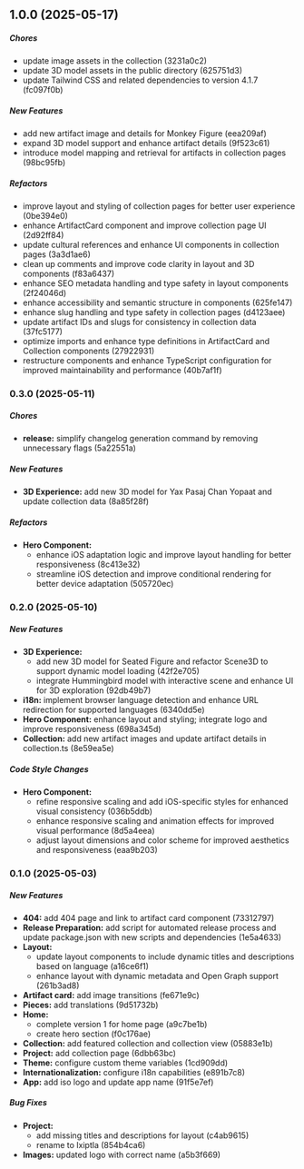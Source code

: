 ## 1.0.0 (2025-05-17)

##### Chores

*  update image assets in the collection (3231a0c2)
*  update 3D model assets in the public directory (625751d3)
*  update Tailwind CSS and related dependencies to version 4.1.7 (fc097f0b)

##### New Features

*  add new artifact image and details for Monkey Figure (eea209af)
*  expand 3D model support and enhance artifact details (9f523c61)
*  introduce model mapping and retrieval for artifacts in collection pages (98bc95fb)

##### Refactors

*  improve layout and styling of collection pages for better user experience (0be394e0)
*  enhance ArtifactCard component and improve collection page UI (2d92ff84)
*  update cultural references and enhance UI components in collection pages (3a3d1ae6)
*  clean up comments and improve code clarity in layout and 3D components (f83a6437)
*  enhance SEO metadata handling and type safety in layout components (2f24046d)
*  enhance accessibility and semantic structure in components (625fe147)
*  enhance slug handling and type safety in collection pages (d4123aee)
*  update artifact IDs and slugs for consistency in collection data (37fc5177)
*  optimize imports and enhance type definitions in ArtifactCard and Collection components (27922931)
*  restructure components and enhance TypeScript configuration for improved maintainability and performance (40b7af1f)

### 0.3.0 (2025-05-11)

##### Chores

* **release:**  simplify changelog generation command by removing unnecessary flags (5a22551a)

##### New Features

* **3D Experience:**  add new 3D model for Yax Pasaj Chan Yopaat and update collection data (8a85f28f)

##### Refactors

* **Hero Component:**
  *  enhance iOS adaptation logic and improve layout handling for better responsiveness (8c413e32)
  *  streamline iOS detection and improve conditional rendering for better device adaptation (505720ec)

### 0.2.0 (2025-05-10)

##### New Features

* **3D Experience:**
  *  add new 3D model for Seated Figure and refactor Scene3D to support dynamic model loading (42f2e705)
  *  integrate Hummingbird model with interactive scene and enhance UI for 3D exploration (92db49b7)
* **i18n:**  implement browser language detection and enhance URL redirection for supported languages (6340dd5e)
* **Hero Component:**  enhance layout and styling; integrate logo and improve responsiveness (698a345d)
* **Collection:**  add new artifact images and update artifact details in collection.ts (8e59ea5e)

##### Code Style Changes

* **Hero Component:**
  *  refine responsive scaling and add iOS-specific styles for enhanced visual consistency (036b5ddb)
  *  enhance responsive scaling and animation effects for improved visual performance (8d5a4eea)
  *  adjust layout dimensions and color scheme for improved aesthetics and responsiveness (eaa9b203)

### 0.1.0 (2025-05-03)

##### New Features

* **404:**  add 404 page and link to artifact card component (73312797)
* **Release Preparation:**  add script for automated release process and update package.json with new scripts and dependencies (1e5a4633)
* **Layout:**
  *  update layout components to include dynamic titles and descriptions based on language (a16ce6f1)
  *  enhance layout with dynamic metadata and Open Graph support (261b3ad8)
* **Artifact card:**  add image transitions (fe671e9c)
* **Pieces:**  add translations (9d51732b)
* **Home:**
  *  complete version 1 for home page (a9c7be1b)
  *  create hero section (f0c176ae)
* **Collection:**  add featured collection and collection view (05883e1b)
* **Project:**  add collection page (6dbb63bc)
* **Theme:**  configure custom theme variables (1cd909dd)
* **Internationalization:**  configure i18n capabilities (e891b7c8)
* **App:**  add iso logo and update app name (91f5e7ef)

##### Bug Fixes

* **Project:**
  *  add missing titles and descriptions for layout (c4ab9615)
  *  rename to Ixiptla (854b4ca6)
* **Images:**  updated logo with correct name (a5b3f669)

